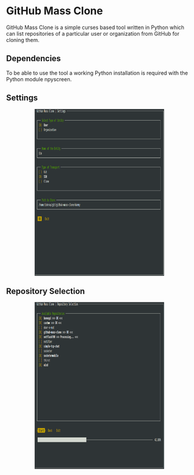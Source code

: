 GitHub Mass Clone
=================

GitHub Mass Clone is a simple curses based tool written in Python which can list
repositories of a particular user or organization from GitHub for cloning them.

Dependencies
------------

To be able to use the tool a working Python installation is required with the
Python module npyscreen.

Settings
--------

<p align="center">
    <img align="center" src="https://github.com/iia/github-mass-clone/blob/master/github_images/settings.png" width="350" height="450" />
</p>

Repository Selection
--------------------

<p align="center">
    <img align="center" src="https://github.com/iia/github-mass-clone/blob/master/github_images/progress.png" width="350" height="450" />
</p>
